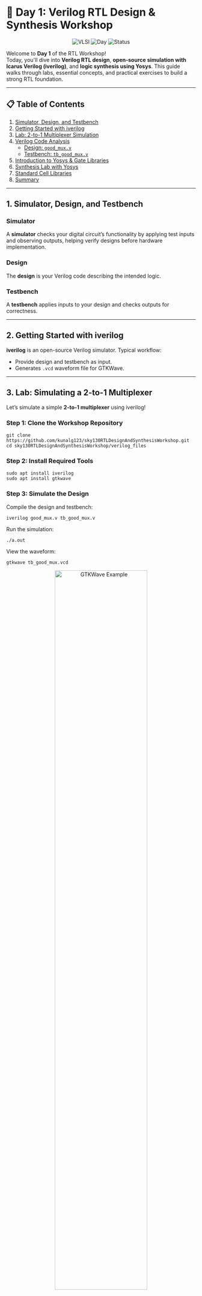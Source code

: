 # 🚀 Day 1: Verilog RTL Design & Synthesis Workshop

<div align="center">

![VLSI](https://img.shields.io/badge/VLSI-System%20Design-blue?style=for-the-badge&logo=chip)
![Day](https://img.shields.io/badge/Day-1-orange?style=for-the-badge)
![Status](https://img.shields.io/badge/Status-Complete-success?style=for-the-badge)

</div>

Welcome to **Day 1** of the RTL Workshop!  
Today, you'll dive into **Verilog RTL design**, **open-source simulation with Icarus Verilog (iverilog)**, and **logic synthesis using Yosys**. This guide walks through labs, essential concepts, and practical exercises to build a strong RTL foundation.

---

## 📋 Table of Contents

1. [Simulator, Design, and Testbench](#1-simulator-design-and-testbench)  
2. [Getting Started with iverilog](#2-getting-started-with-iverilog)  
3. [Lab: 2-to-1 Multiplexer Simulation](#3-lab-2-to-1-multiplexer-simulation)  
4. [Verilog Code Analysis](#4-verilog-code-analysis)  
   - [Design: `good_mux.v`](#design-good_muxv)  
   - [Testbench: `tb_good_mux.v`](#testbench-tb_good_muxv)  
5. [Introduction to Yosys & Gate Libraries](#5-introduction-to-yosys--gate-libraries)  
6. [Synthesis Lab with Yosys](#6-synthesis-lab-with-yosys)  
7. [Standard Cell Libraries](#7-Standard-Cell-Libraries) 
8. [Summary](#8-summary)  

---

## 1. Simulator, Design, and Testbench

### Simulator
A **simulator** checks your digital circuit’s functionality by applying test inputs and observing outputs, helping verify designs before hardware implementation.

### Design
The **design** is your Verilog code describing the intended logic.

### Testbench
A **testbench** applies inputs to your design and checks outputs for correctness.

---

## 2. Getting Started with iverilog

**iverilog** is an open-source Verilog simulator. Typical workflow:

- Provide design and testbench as input.  
- Generates `.vcd` waveform file for GTKWave.

---

## 3. Lab: Simulating a 2-to-1 Multiplexer

Let’s simulate a simple **2-to-1 multiplexer** using iverilog!

###  Step 1: Clone the Workshop Repository

```shell
git clone https://github.com/kunalg123/sky130RTLDesignAndSynthesisWorkshop.git
cd sky130RTLDesignAndSynthesisWorkshop/verilog_files
```

###  Step 2: Install Required Tools

```shell
sudo apt install iverilog
sudo apt install gtkwave
```

###  Step 3: Simulate the Design

Compile the design and testbench:

```shell
iverilog good_mux.v tb_good_mux.v
```

Run the simulation:

```shell
./a.out
```

View the waveform:

```shell
gtkwave tb_good_mux.vcd
```

<div align="center">
  <img src="" alt="GTKWave Example" width="70%">
</div>

---

## 4. Verilog Code Analysis

**The code for the multiplexer (`good_mux.v`):**

```verilog
module good_mux (input i0, input i1, input sel, output reg y);
always @ (*)
begin
    if(sel)
        y <= i1;
    else 
        y <= i0;
end
endmodule
```

**The Testbench code for the multiplexer (`tb_good_mux.v`):**

```verilog
module tb_good_mux;
	reg i0,i1,sel;
	wire y;
	good_mux uut (
		.sel(sel),
		.i0(i0),
		.i1(i1),
		.y(y)
	);
	initial begin
	$dumpfile("tb_good_mux.vcd");
	$dumpvars(0,tb_good_mux);
	sel = 0;
	i0 = 0;
	i1 = 0;
	#300 $finish;
	end
always #75 sel = ~sel;
always #10 i0 = ~i0;
always #55 i1 = ~i1;
endmodule
```
###  **How It Works**

- **Inputs:** `i0`, `i1` (data), `sel` (select line)
- **Output:** `y` (registered output)
- **Logic:** If `sel` is 1, `y` gets `i1`; if `sel` is 0, `y` gets `i0`.

---

## 5. Introduction to Yosys & Gate Libraries

###  What is Yosys?

**Yosys** is a powerful open-source synthesis tool for digital hardware. It takes your Verilog code and converts it into a gate-level netlist—a hardware blueprint.

#### Yosys Features

- **Synthesis:** Converts HDL to a logic circuit
- **Optimization:** Improves speed or area
- **Technology Mapping:** Matches logic to actual hardware cells
- **Verification:** Checks correctness
- **Extensibility:** Supports custom flows

###  Why Do Libraries Have Different Gate "Flavors"?

A `.lib` file contains many versions of each gate (like AND, OR, NOT) with different properties:

- **Performance:** Faster gates for critical paths, slower for power savings
- **Power:** Some gates use less energy
- **Area:** Smaller gates for compact chips
- **Drive Strength:** Stronger gates to drive more load
- **Signal Integrity:** Specialized gates for noise/performance
- **Mapping:** Synthesis tools pick the best flavor for your needs

---

## 6. Synthesis Lab with Yosys

Let’s synthesize the `good_mux` design using Yosys!

###  Step-by-Step Yosys Flow

1. **Start Yosys**
    ```shell
    yosys
    ```

2. **Read the liberty library**
    ```shell
    read_liberty -lib /address/to/your/sky130/file/sky130_fd_sc_hd__tt_025C_1v80.lib
    ```

3. **Read the Verilog code**
    ```shell
    read_verilog /home/vsduser/VLSI/sky130RTLDesignAndSynthesisWorkshop/verilog_files/good_mux.v
    ```

4. **Synthesize the design**
    ```shell
    synth -top good_mux
    ```

5. **Technology mapping**
    ```shell
    abc -liberty /address/to/your/sky130/file/sky130_fd_sc_hd__tt_025C_1v80.lib
    ```

6. **Visualize the gate-level netlist**
    ```shell
    show
    ```

<div align="center">
  <img src="" alt="Yosys Gate-level Schematic" width="70%">
</div>

---
**7. Standard Cell Libraries**

A standard cell library contains pre-designed logic gates (AND, OR, NAND, flip-flops, etc.) with different drive strengths, timing, and power characteristics. Each gate can come in multiple versions (“flavors”) depending on speed, area, and power.

 **Faster Cells**

Faster cells are gates designed to switch more quickly.

 **Characteristics:**

- **Lower delay** → shorter rise/fall times
- **Higher drive strength** → can drive larger loads
- **Larger transistors** → bigger area, more capacitance
- **Higher dynamic power** → consumes more power per transition

 **Usage:**
- Critical timing paths (speed-sensitive)
- Clock paths, high-frequency data paths
- Trade-offs: Fast, but bigger area and higher power consumption.

 **Slower Cells**

Slower cells are gates designed to switch more slowly, optimized for area and power.

 **Characteristics:**

- **Higher delay** → longer rise/fall times
- **Lower drive strength** → smaller transistor size
- **Smaller area** → compact, saves silicon
- **Lower power consumption** → ideal for low-speed or non-critical paths

 **Usage:**
- Non-critical paths where speed is not important
- Power-sensitive designs
- Area-constrained layouts
- Trade-offs: Low power and area, but slower operation.

## 8. Summary

- You learned about simulators, designs, and testbenches.
- You ran your first Verilog simulation with iverilog and visualized waveforms.
- You analyzed the 2-to-1 mux code.
- You explored Yosys and learned why gate libraries have various flavors.


---

